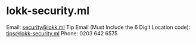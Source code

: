 # lokk-security.ml
Email: security@lokk.ml
Tip Email (Must Include the 6 Digit Location code): tips@lokk-security.ml
Phone: 0203 642 6575



